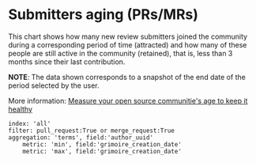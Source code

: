 # Submitters aging (PRs/MRs)

This chart shows how many new review submitters joined the community during a corresponding period of time (attracted) and how many of these people are still active in the community (retained), that is, less than 3 months since their last contribution.

**NOTE**: The data shown corresponds to a snapshot of the end date of the period selected by the user.

More information: [Measure your open source communitie's age to keep it healthy](https://www.oreilly.com/content/measure-your-open-source-communitys-age-to-keep-it-healthy/)

```
index: 'all'
filter: pull_request:True or merge_request:True
aggregation: 'terms', field:'author_uuid'
    metric: 'min', field:'grimoire_creation_date'
    metric: 'max', field:'grimoire_creation_date'
```
